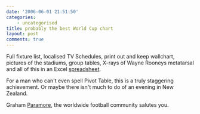 ```yaml
---
date: '2006-06-01 21:51:50'
categories:
    - uncategorised
title: probably the best World Cup chart
layout: post
comments: true
---
```

Full fixture list, localised TV Schedules, print out and keep wallchart,
pictures of the stadiums, group tables, X-rays of Wayne Rooneys
metatarsal and all of this in an Excel
[spreadsheet](http://parry.co.nz/downloads.html).

For a man who can't even spell Pivot Table, this is a truly staggering
achievement. Or maybe there isn't much to do of an evening in New
Zealand.

Graham [Paramore](http://parry.co.nz/), the worldwide football community
salutes you.
